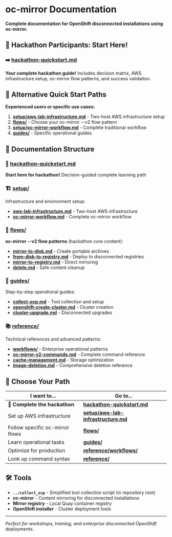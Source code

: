 # oc-mirror Documentation

**Complete documentation for OpenShift disconnected installations using oc-mirror.**

## 🎯 Hackathon Participants: Start Here!

### **➡️ [hackathon-quickstart.md](hackathon-quickstart.md)**

**Your complete hackathon guide!** Includes decision matrix, AWS infrastructure setup, oc-mirror flow patterns, and success validation.

## 🚀 Alternative Quick Start Paths

**Experienced users or specific use cases:**

1. **[setup/aws-lab-infrastructure.md](setup/aws-lab-infrastructure.md)** - Two-host AWS infrastructure setup
2. **[flows/](flows/)** - Choose your oc-mirror --v2 flow pattern  
3. **[setup/oc-mirror-workflow.md](setup/oc-mirror-workflow.md)** - Complete traditional workflow
4. **[guides/](guides/)** - Specific operational guides

## 📁 Documentation Structure

### **🚀 [hackathon-quickstart.md](hackathon-quickstart.md)**
**Start here for hackathon!** Decision-guided complete learning path

### **🏗️ [setup/](setup/)**
Infrastructure and environment setup:
- **[aws-lab-infrastructure.md](setup/aws-lab-infrastructure.md)** - Two-host AWS infrastructure
- **[oc-mirror-workflow.md](setup/oc-mirror-workflow.md)** - Complete oc-mirror workflow

### **🔄 [flows/](flows/)**
**oc-mirror --v2 flow patterns** (hackathon core content):
- **[mirror-to-disk.md](flows/mirror-to-disk.md)** - Create portable archives  
- **[from-disk-to-registry.md](flows/from-disk-to-registry.md)** - Deploy to disconnected registries
- **[mirror-to-registry.md](flows/mirror-to-registry.md)** - Direct mirroring
- **[delete.md](flows/delete.md)** - Safe content cleanup

### **📖 [guides/](guides/)**  
Step-by-step operational guides:
- **[collect-ocp.md](guides/collect-ocp.md)** - Tool collection and setup
- **[openshift-create-cluster.md](guides/openshift-create-cluster.md)** - Cluster creation
- **[cluster-upgrade.md](guides/cluster-upgrade.md)** - Disconnected upgrades

### **📚 [reference/](reference/)**
Technical references and advanced patterns:
- **[workflows/](reference/workflows/)** - Enterprise operational patterns  
- **[oc-mirror-v2-commands.md](reference/oc-mirror-v2-commands.md)** - Complete command reference
- **[cache-management.md](reference/cache-management.md)** - Storage optimization
- **[image-deletion.md](reference/image-deletion.md)** - Comprehensive deletion reference

## 🎯 Choose Your Path

| I want to... | Go to... |
|---------------|----------|
| **🚀 Complete the hackathon** | **[hackathon-quickstart.md](hackathon-quickstart.md)** |
| Set up AWS infrastructure | **[setup/aws-lab-infrastructure.md](setup/aws-lab-infrastructure.md)** |
| Follow specific oc-mirror flows | **[flows/](flows/)** |
| Learn operational tasks | **[guides/](guides/)** |
| Optimize for production | **[reference/workflows/](reference/workflows/)** |
| Look up command syntax | **[reference/](reference/)** |

## 🛠️ Tools

- **`../collect_ocp`** - Simplified tool collection script (in repository root)
- **oc-mirror** - Content mirroring for disconnected installations
- **Mirror registry** - Local Quay container registry
- **OpenShift installer** - Cluster deployment tools

---

*Perfect for workshops, training, and enterprise disconnected OpenShift deployments.*

